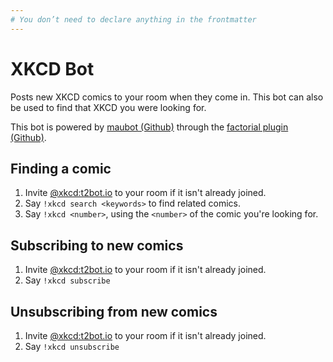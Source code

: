 ```yaml
---
# You don’t need to declare anything in the frontmatter
---
```


# XKCD Bot

Posts new XKCD comics to your room when they come in. This bot can also be used to find that XKCD you were looking for.

This bot is powered by [maubot (Github)](https://github.com/maubot/maubot) through the [factorial plugin (Github)](https://github.com/maubot/factorial).


## Finding a comic

1. Invite [@xkcd:t2bot.io](https://matrix.to/#/@xkcd:t2bot.io) to your room if it isn't already joined.
2. Say `!xkcd search <keywords>` to find related comics.
2. Say `!xkcd <number>`, using the `<number>` of the comic you're looking for.

## Subscribing to new comics

1. Invite [@xkcd:t2bot.io](https://matrix.to/#/@xkcd:t2bot.io) to your room if it isn't already joined.
2. Say `!xkcd subscribe`

## Unsubscribing from new comics

1. Invite [@xkcd:t2bot.io](https://matrix.to/#/@xkcd:t2bot.io) to your room if it isn't already joined.
2. Say `!xkcd unsubscribe`
